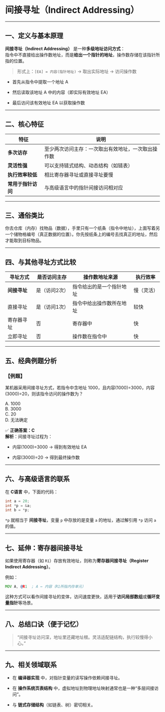 
# 间接寻址（Indirect Addressing）

---

## 一、定义与基本原理

**间接寻址（Indirect Addressing）** 是一种**多级地址访问方式**：  
指令中不直接给出操作数地址，而是**给出一个指针的地址**，操作数存储在该指针所指的位置。

> 形式上：`[EA] = 内容(指针地址)` → 取出实际地址 → 访问操作数

- 首先从指令中提取一个地址 A
    
- 然后读取该地址 A 中的内容（即实际有效地址 EA）
    
- 最后访问该有效地址 EA 以获取操作数
    

---

## 二、核心特征

|特征|说明|
|---|---|
|**多次访存**|至少两次访问主存：一次取出有效地址，一次取出操作数|
|**灵活性强**|可以支持链式结构、动态结构（如链表）|
|**执行效率较低**|相比寄存器寻址或直接寻址要慢|
|**常用于指针访问**|与高级语言中的指针间接访问相对应|

---

## 三、通俗类比

你去仓库（内存）找物品（数据），手里只有一个纸条（指令中地址），上面写着另一个储物格编号（真正数据的位置）。你先按纸条上的编号去找真正的地址，然后才能取到目标物品。

---

## 四、与其他寻址方式比较

|寻址方式|是否访问主存|操作数地址来源|执行效率|
|---|---|---|---|
|**间接寻址**|是（访问2次）|指令给出的是一个指针地址|慢（灵活）|
|直接寻址|是（访问1次）|指令中给出操作数所在地址|较快|
|寄存器寻址|否|寄存器中|快|
|立即寻址|否|操作数在指令中|快|

---

## 五、经典例题分析

### 【例题】

某机器采用间接寻址方式，若指令中含地址 1000，且内容(1000)=3000，内容(3000)=20，则该指令访问的操作数为？

A. 1000  
B. 3000  
C. 20  
D. 无法确定

✅ **正确答案：C**  
**解析**：间接寻址过程为：

- 内容(1000)=3000 → 得到有效地址 EA
    
- 内容(3000)=20 → 得到最终操作数
    

---

## 六、与高级语言的联系

在 **C语言** 中，下面的代码：

```c
int a = 20;
int *p = &a;
int b = *p;
```

`*p` 就相当于 **间接寻址**，变量 `p` 中存放的是变量 `a` 的地址，通过解引用 `*p` 访问 `a` 的值。

---

## 七、延伸：寄存器间接寻址

如果使用寄存器（如 `R1`）存放有效地址，则称为**寄存器间接寻址（Register Indirect Addressing）**。

例如：

```asm
MOV A, @R1  ; A ← 内容（R1所指内存单元）
```

这种方式可以看作间接寻址的变体，访问速度更快，适用于**访问局部数组**或**循环变量指针**等场景。

---

## 八、总结口诀（便于记忆）

> “间接寻址访问深，地址里还藏地址根。灵活适配链结构，执行较慢得小心。”

---

## 九、相关领域联系

- 在 **编译器实现** 中，对指针变量的读写操作依赖间接寻址。
    
- 在 **操作系统页表结构** 中，虚拟地址到物理地址映射通常也是一种“多层间接访问”。
    
- 与 **链式存储结构**（如链表、树）密切相关。
    
